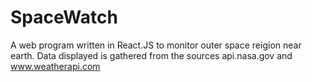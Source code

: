 # SpaceWatch
A web program written in React.JS to monitor outer space reigion near earth. Data displayed is gathered from the sources api.nasa.gov and www.weatherapi.com